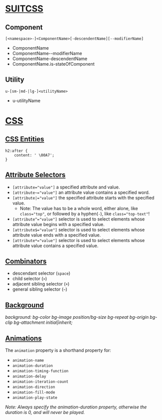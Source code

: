 
# [SUITCSS](https://github.com/suitcss/suit/blob/master/doc/naming-conventions.md)

## Component

`[<namespace>-]<ComponentName>[-descendentName][--modifierName]`


* ComponentName
* ComponentName--modifierName
* ComponentName-descendentName
* ComponentName.is-stateOfComponent

## Utility

`u-[sm-|md-|lg-]<utilityName>`

* u-utilityName

# [CSS](https://www.w3schools.com/cssref/css3_browsersupport.asp)

## [CSS Entities](https://www.w3schools.com/cssref/css_entities.asp)

```
h2:after {
    content: ' \00A7';
}
```

## [Attribute Selectors](https://developer.mozilla.org/en-US/docs/Learn/CSS/Introduction_to_CSS/Attribute_selectors)
 
* `[attribute="value"]` a specified attribute and value.
* `[attribute~="value"]` an attribute value contains a specified word.
* `[attribute|="value"]` the specified attribute starts with the specified value.
  * Note: The value has to be a whole word, either alone, like `class="top"`, or followed by a hyphen(` - `), like `class="top-text"`! 
*  `[attribute^="value"]` selector is used to select elements whose attribute value begins with a specified value.
*  `[attribute$="value"]` selector is used to select elements whose attribute value ends with a specified value.
*  `[attribute*="value"]` selector is used to select elements whose attribute value contains a specified value.

## [Combinators](https://www.w3schools.com/css/css_combinators.asp)

* descendant selector (`space`)
* child selector (`>`)
* adjacent sibling selector (`+`)
* general sibling selector (`~`)

## [Background](https://www.w3schools.com/cssref/css3_pr_background.asp)

_background: bg-color bg-image position/bg-size bg-repeat bg-origin bg-clip bg-attachment initial|inherit;_



## [Animations](https://www.w3schools.com/css/css3_animations.asp)

The `animation` property is a shorthand property for:

* `animation-name`
* `animation-duration`
* `animation-timing-function`
* `animation-delay`
* `animation-iteration-count`
* `animation-direction`
* `animation-fill-mode`
* `animation-play-state`
    
_Note: Always specify the animation-duration property, otherwise the duration is 0, and will never be played._